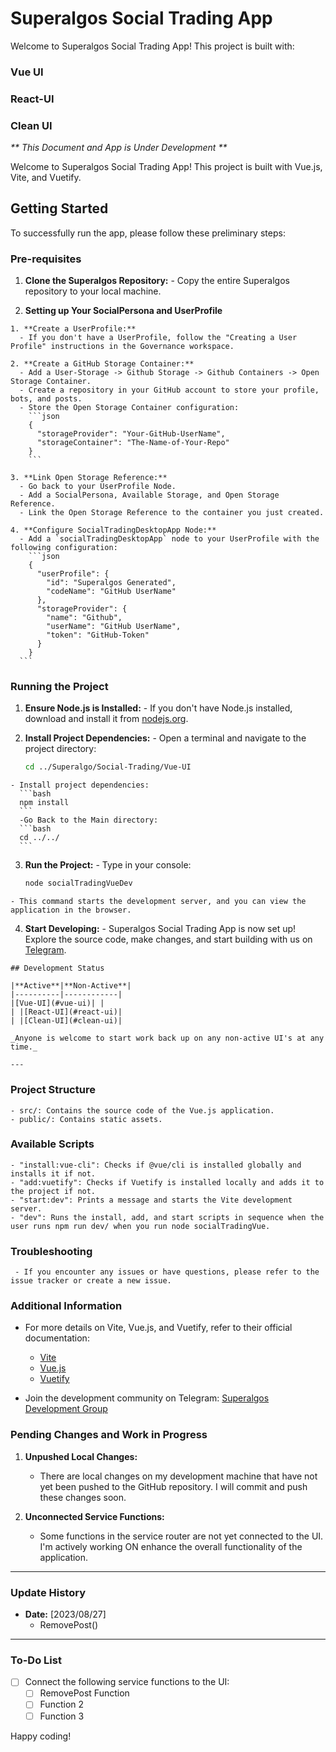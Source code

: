 # Superalgos Social Trading App

Welcome to Superalgos Social Trading App! This project is built with:

### Vue UI

### React-UI

### Clean UI


_** This Document and App is Under Development **_







Welcome to Superalgos Social Trading App! This project is built with Vue.js, Vite, and Vuetify.

## Getting Started

To successfully run the app, please follow these preliminary steps:

### Pre-requisites

  1. **Clone the Superalgos Repository:**
    - Copy the entire Superalgos repository to your local machine.

  2. **Setting up Your SocialPersona and UserProfile**

    1. **Create a UserProfile:**
      - If you don't have a UserProfile, follow the "Creating a User Profile" instructions in the Governance workspace.

    2. **Create a GitHub Storage Container:**
      - Add a User-Storage -> Github Storage -> Github Containers -> Open Storage Container.
      - Create a repository in your GitHub account to store your profile, bots, and posts.
      - Store the Open Storage Container configuration:
        ```json
        {
          "storageProvider": "Your-GitHub-UserName",
          "storageContainer": "The-Name-of-Your-Repo"
        }
        ```

    3. **Link Open Storage Reference:**
      - Go back to your UserProfile Node.
      - Add a SocialPersona, Available Storage, and Open Storage Reference.
      - Link the Open Storage Reference to the container you just created.

    4. **Configure SocialTradingDesktopApp Node:**
      - Add a `socialTradingDesktopApp` node to your UserProfile with the following configuration:
        ```json
        {
          "userProfile": {
            "id": "Superalgos Generated",
            "codeName": "GitHub UserName"
          },
          "storageProvider": {
            "name": "Github",
            "userName": "GitHub UserName",
            "token": "GitHub-Token"
          }
        }
      ```

### Running the Project

  1. **Ensure Node.js is Installed:**
    - If you don't have Node.js installed, download and install it from [nodejs.org](https://nodejs.org/).

  2. **Install Project Dependencies:**
    - Open a terminal and navigate to the project directory:
      ```bash
      cd ../Superalgo/Social-Trading/Vue-UI
      ```
    - Install project dependencies:
      ```bash
      npm install
      ```
      -Go Back to the Main directory:
      ```bash
      cd ../../
      ```

  3. **Run the Project:**
    - Type in your console:
      ```bash
      node socialTradingVueDev
      ```
    - This command starts the development server, and you can view the application in the browser.

  4. **Start Developing:**
    - Superalgos Social Trading App is now set up! Explore the source code, make changes, and start building with us on [Telegram](https://t.me/superalgosdevelop/19772).
	
	
	## Development Status

	|**Active**|**Non-Active**|
	|----------|------------|
	|[Vue-UI](#vue-ui)| |
	| |[React-UI](#react-ui)|
	| |[Clean-UI](#clean-ui)|
	
	_Anyone is welcome to start work back up on any non-active UI's at any time._
	
	---


###  Project Structure
	- src/: Contains the source code of the Vue.js application.
    - public/: Contains static assets.

### Available Scripts

    - "install:vue-cli": Checks if @vue/cli is installed globally and installs it if not.
    - "add:vuetify": Checks if Vuetify is installed locally and adds it to the project if not.
    - "start:dev": Prints a message and starts the Vite development server.
    - "dev": Runs the install, add, and start scripts in sequence when the user runs npm run dev/ when you run node socialTradingVue.

### Troubleshooting

     - If you encounter any issues or have questions, please refer to the issue tracker or create a new issue.

### Additional Information

- For more details on Vite, Vue.js, and Vuetify, refer to their official documentation:
	- [Vite](https://vitejs.dev/)
	- [Vue.js](https://vuejs.org/)
	- [Vuetify](https://vuetifyjs.com/)
	  
- Join the development community on Telegram: [Superalgos Development Group](https://t.me/superalgosdevelop/19772)

### Pending Changes and Work in Progress

1. **Unpushed Local Changes:**
   - There are local changes on my development machine that have not yet been pushed to the GitHub repository. I will commit and push these changes soon.

2. **Unconnected Service Functions:**
   - Some functions in the service router are not yet connected to the UI. I'm actively working ON enhance the overall functionality of the application.

---

### Update History

- **Date:** [2023/08/27]
  - RemovePost()

---

### To-Do List



- [ ] Connect the following service functions to the UI:
  - [ ] RemovePost Function
  - [ ] Function 2
  - [ ] Function 3

Happy coding!

